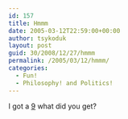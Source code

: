 ```yaml
---
id: 157
title: Hmmm
date: 2005-03-12T22:59:00+00:00
author: tsykoduk
layout: post
guid: 30/2008/12/27/hmmm
permalink: /2005/03/12/hmmm/
categories:
  - Fun!
  - Philosophy! and Politics!
---
```

<p>I got a <a href=http://www.sjgames.com/gurps/books/IOU/theol_exam.html>9</a> what did you get?</p>